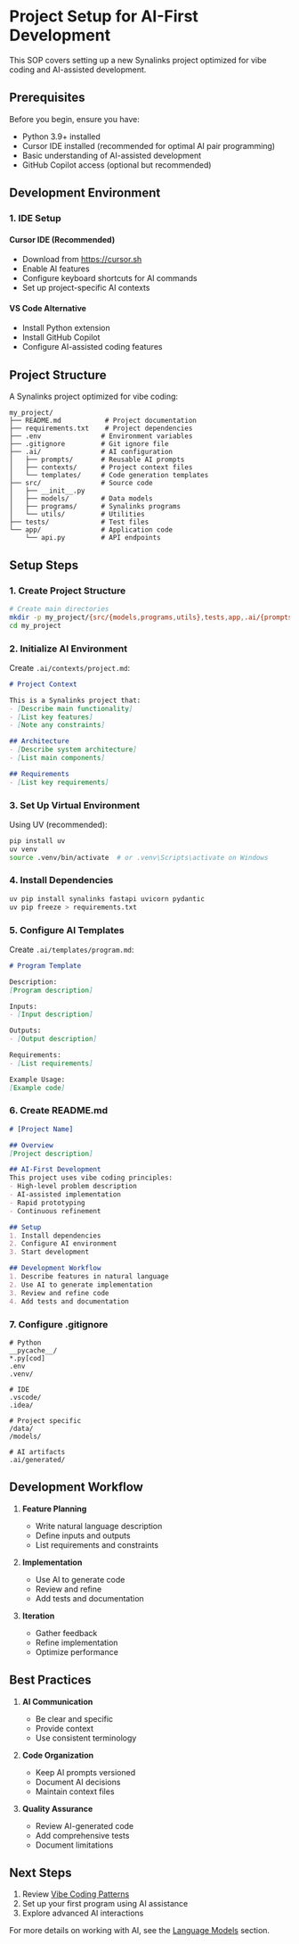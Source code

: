 # Project Setup for AI-First Development

This SOP covers setting up a new Synalinks project optimized for vibe coding and AI-assisted development.

## Prerequisites

Before you begin, ensure you have:
- Python 3.9+ installed
- Cursor IDE installed (recommended for optimal AI pair programming)
- Basic understanding of AI-assisted development
- GitHub Copilot access (optional but recommended)

## Development Environment

### 1. IDE Setup

#### Cursor IDE (Recommended)
- Download from https://cursor.sh
- Enable AI features
- Configure keyboard shortcuts for AI commands
- Set up project-specific AI contexts

#### VS Code Alternative
- Install Python extension
- Install GitHub Copilot
- Configure AI-assisted coding features

## Project Structure

A Synalinks project optimized for vibe coding:

```
my_project/
├── README.md           # Project documentation
├── requirements.txt    # Project dependencies
├── .env               # Environment variables
├── .gitignore         # Git ignore file
├── .ai/               # AI configuration
│   ├── prompts/       # Reusable AI prompts
│   ├── contexts/      # Project context files
│   └── templates/     # Code generation templates
├── src/               # Source code
│   ├── __init__.py
│   ├── models/        # Data models
│   ├── programs/      # Synalinks programs
│   └── utils/         # Utilities
├── tests/             # Test files
└── app/               # Application code
    └── api.py         # API endpoints
```

## Setup Steps

### 1. Create Project Structure

```bash
# Create main directories
mkdir -p my_project/{src/{models,programs,utils},tests,app,.ai/{prompts,contexts,templates}}
cd my_project
```

### 2. Initialize AI Environment

Create `.ai/contexts/project.md`:
```markdown
# Project Context

This is a Synalinks project that:
- [Describe main functionality]
- [List key features]
- [Note any constraints]

## Architecture
- [Describe system architecture]
- [List main components]

## Requirements
- [List key requirements]
```

### 3. Set Up Virtual Environment

Using UV (recommended):
```bash
pip install uv
uv venv
source .venv/bin/activate  # or .venv\Scripts\activate on Windows
```

### 4. Install Dependencies

```bash
uv pip install synalinks fastapi uvicorn pydantic
uv pip freeze > requirements.txt
```

### 5. Configure AI Templates

Create `.ai/templates/program.md`:
```markdown
# Program Template

Description:
[Program description]

Inputs:
- [Input description]

Outputs:
- [Output description]

Requirements:
- [List requirements]

Example Usage:
[Example code]
```

### 6. Create README.md

```markdown
# [Project Name]

## Overview
[Project description]

## AI-First Development
This project uses vibe coding principles:
- High-level problem description
- AI-assisted implementation
- Rapid prototyping
- Continuous refinement

## Setup
1. Install dependencies
2. Configure AI environment
3. Start development

## Development Workflow
1. Describe features in natural language
2. Use AI to generate implementation
3. Review and refine code
4. Add tests and documentation
```

### 7. Configure .gitignore

```gitignore
# Python
__pycache__/
*.py[cod]
.env
.venv/

# IDE
.vscode/
.idea/

# Project specific
/data/
/models/

# AI artifacts
.ai/generated/
```

## Development Workflow

1. **Feature Planning**
   - Write natural language description
   - Define inputs and outputs
   - List requirements and constraints

2. **Implementation**
   - Use AI to generate code
   - Review and refine
   - Add tests and documentation

3. **Iteration**
   - Gather feedback
   - Refine implementation
   - Optimize performance

## Best Practices

1. **AI Communication**
   - Be clear and specific
   - Provide context
   - Use consistent terminology

2. **Code Organization**
   - Keep AI prompts versioned
   - Document AI decisions
   - Maintain context files

3. **Quality Assurance**
   - Review AI-generated code
   - Add comprehensive tests
   - Document limitations

## Next Steps

1. Review [Vibe Coding Patterns](./02-vibe-coding-patterns.md)
2. Set up your first program using AI assistance
3. Explore advanced AI interactions

For more details on working with AI, see the [Language Models](./04-language-models.md) section. 